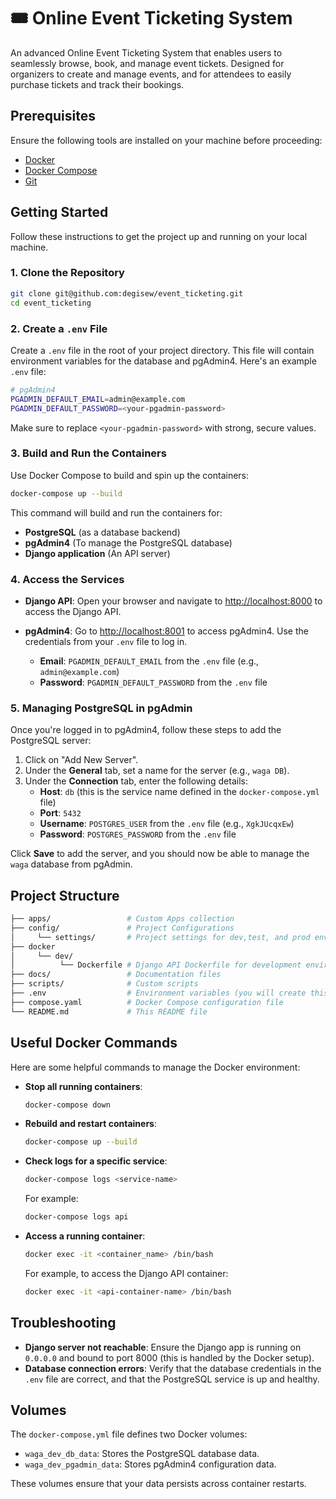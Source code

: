 # 🎟️ Online Event Ticketing System

An advanced Online Event Ticketing System that enables users to seamlessly browse, book, and manage event tickets. Designed for organizers to create and manage events, and for attendees to easily purchase tickets and track their bookings.

## Prerequisites

Ensure the following tools are installed on your machine before proceeding:

- [Docker](https://www.docker.com/)
- [Docker Compose](https://docs.docker.com/compose/)
- [Git](https://git-scm.com/)

## Getting Started

Follow these instructions to get the project up and running on your local machine.

### 1. Clone the Repository

```bash
git clone git@github.com:degisew/event_ticketing.git
cd event_ticketing
```

### 2. Create a `.env` File

Create a `.env` file in the root of your project directory. This file will contain environment variables for the database and pgAdmin4. Here's an example `.env` file:

```bash
# pgAdmin4
PGADMIN_DEFAULT_EMAIL=admin@example.com
PGADMIN_DEFAULT_PASSWORD=<your-pgadmin-password>
```

Make sure to replace `<your-pgadmin-password>` with strong, secure values.

### 3. Build and Run the Containers

Use Docker Compose to build and spin up the containers:

```bash
docker-compose up --build
```

This command will build and run the containers for:

- **PostgreSQL** (as a database backend)
- **pgAdmin4** (To manage the PostgreSQL database)
- **Django application** (An API server)

### 4. Access the Services

- **Django API**: Open your browser and navigate to [http://localhost:8000](http://localhost:8000) to access the Django API.

- **pgAdmin4**: Go to [http://localhost:8001](http://localhost:8001) to access pgAdmin4. Use the credentials from your `.env` file to log in.

  - **Email**: `PGADMIN_DEFAULT_EMAIL` from the `.env` file (e.g., `admin@example.com`)
  - **Password**: `PGADMIN_DEFAULT_PASSWORD` from the `.env` file

### 5. Managing PostgreSQL in pgAdmin

Once you're logged in to pgAdmin4, follow these steps to add the PostgreSQL server:

1. Click on "Add New Server".
2. Under the **General** tab, set a name for the server (e.g., `waga DB`).
3. Under the **Connection** tab, enter the following details:
   - **Host**: `db` (this is the service name defined in the `docker-compose.yml` file)
   - **Port**: `5432`
   - **Username**: `POSTGRES_USER` from the `.env` file (e.g., `XgkJUcqxEw`)
   - **Password**: `POSTGRES_PASSWORD` from the `.env` file

Click **Save** to add the server, and you should now be able to manage the `waga` database from pgAdmin.

## Project Structure

```bash
├── apps/                 # Custom Apps collection
├── config/               # Project Configurations
│     └── settings/       # Project settings for dev,test, and prod environment
├── docker
│     └── dev/          
│          └── Dockerfile # Django API Dockerfile for development environment
├── docs/                 # Documentation files
├── scripts/              # Custom scripts
├── .env                  # Environment variables (you will create this)
├── compose.yaml          # Docker Compose configuration file
└── README.md             # This README file
```

## Useful Docker Commands

Here are some helpful commands to manage the Docker environment:

- **Stop all running containers**:

  ```bash
  docker-compose down
  ```

- **Rebuild and restart containers**:

  ```bash
  docker-compose up --build
  ```

- **Check logs for a specific service**:

  ```bash
  docker-compose logs <service-name>
  ```

  For example:

  ```bash
  docker-compose logs api
  ```

- **Access a running container**:

  ```bash
  docker exec -it <container_name> /bin/bash
  ```

  For example, to access the Django API container:

  ```bash
  docker exec -it <api-container-name> /bin/bash
  ```

## Troubleshooting

- **Django server not reachable**: Ensure the Django app is running on `0.0.0.0` and bound to port 8000 (this is handled by the Docker setup).
- **Database connection errors**: Verify that the database credentials in the `.env` file are correct, and that the PostgreSQL service is up and healthy.

## Volumes

The `docker-compose.yml` file defines two Docker volumes:

- `waga_dev_db_data`: Stores the PostgreSQL database data.
- `waga_dev_pgadmin_data`: Stores pgAdmin4 configuration data.

These volumes ensure that your data persists across container restarts.
